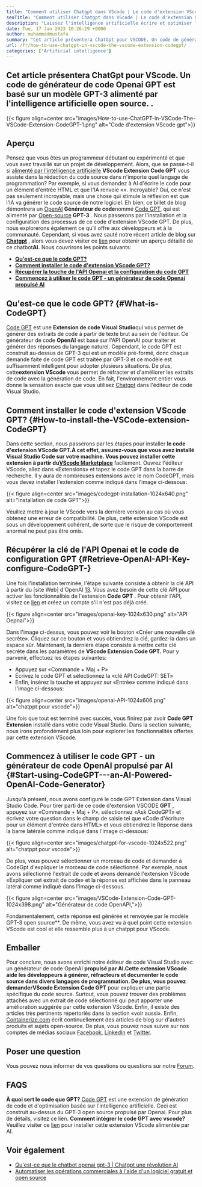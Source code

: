 ```yaml
---
title: "Comment utiliser Chatgpt dans VScode | Le code d'extension VScode gpt" 
seoTitle: "Comment utiliser Chatgpt dans VScode | Le code d'extension VScode gpt" 
description: "Laissez l'intelligence artificielle écrire et optimiser le code source à l'aide de l'API OpenAI. Le code d'extension VScode GPT est alimenté par GPT-3 qui est un modèle NLP open-source." 
date: Tue, 17 Jan 2023 10:26:29 +0000
author: muhammadmustafa
summary: "Cet article présentera ChatGpt pour VSCODE. Un code de générateur de code ouvert GPT est basé sur un modèle GPT-3 alimenté par l'intelligence artificielle open source." 
url: /fr/how-to-use-chatgpt-in-vscode-the-vscode-extension-codegpt/
categories: ['Artificial intelligence']
---
```


## **Cet article présentera ChatGpt pour VScode. Un code de générateur de code Openai GPT est basé sur un modèle GPT-3 alimenté par l'intelligence artificielle open source.** .

{{< figure align=center src="images/How-to-use-ChatGPT-in-VSCode-The-VSCode-Extension-CodeGPT-1.png" alt="Code d'extension VScode gpt">}}


## Aperçu
Pensez que vous êtes un programmeur débutant ou expérimenté et que vous avez travaillé sur un projet de développement. Alors, que se passe-t-il si [alimenté par l'intelligence artificielle][1] **VScode Extension Code GPT** vous assiste dans la rédaction du code source dans n'importe quel langage de programmation? Par exemple, si vous demandez à AI d'écrire le code pour un élément d'entrée HTML et que l'IA renvoie «». Incroyable?
Oui, ce n'est pas seulement incroyable, mais une chose qui stimule la réflexion est que l'IA va générer le code source de notre logiciel. Eh bien, ce billet de blog démontrera un [OpenAI][2] **Générateur de code**nommé [Code GPT][3], qui est alimenté par [Open-source][4] **GPT-3** . Nous passerons par l'installation et la configuration des processus de ce code d'extension VScode GPT. De plus, nous explorerons également ce qu'il offre aux développeurs et à la communauté. Cependant, si vous avez sauté notre récent article de blog sur **[Chatgpt][5]** , alors vous devez visiter ce [lien][6] pour obtenir un aperçu détaillé de ce chatbot**AI.** 
Nous couvrirons les points suivants:
  * [ **Qu'est-ce que le code GPT?** ][7]
  * [ **Comment installer le code d'extension VScode GPT?** ][8]
  * [ **Récupérer la touche de l'API Openai et la configuration du code GPT** ][9]
  * [ **Commencez à utiliser le code GPT - un générateur de code Openai propulsé AI** ][10]

## Qu'est-ce que le code GPT? {#What-is-CodeGPT}

[Code GPT][3] est une **Extension de code Visual Studio**qui vous permet de générer des extraits de code à partir de texte brut au sein de l'éditeur. Ce générateur de code **OpenAI** est basé sur l'API OpenAI pour traiter et générer des réponses du langage naturel. Cependant, le code GPT est construit au-dessus de GPT-3 qui est un modèle pré-formé, donc chaque demande faite de code GPT est traitée par GPT-3 et ce modèle est suffisamment intelligent pour adopter plusieurs situations. De plus, cette**extension VScode** vous permet de réfracter et d'améliorer les extraits de code avec la génération de code. En fait, l'environnement entier vous donne la sensation exacte que vous utilisez [Chatgpt][11] dans l'éditeur de code Visual Studio.

## Comment installer le code d'extension VScode GPT? {#How-to-install-the-VSCode-extension-CodeGPT}

Dans cette section, nous passerons par les étapes pour installer **le code d'extension VScode GPT.**À cet effet, assurez-vous que vous avez installé Visual Studio Code sur votre machine. Vous pouvez installer cette extension à partir du**[VScode Marketplace][12]** facilement.
Ouvrez l'éditeur VScode, allez dans «Extensions» et tapez le code GPT dans la barre de recherche. Il y aura de nombreuses extensions avec le nom CodeGPT, mais vous devez installer l'extension comme indiqué dans l'image ci-dessous:

{{< figure align=center src="images/codegpt-installation-1024x640.png" alt="Installation de code GPT">}}

Veuillez mettre à jour le VScode vers la dernière version au cas où vous obtenez une erreur de compatibilité. De plus, cette extension VScode est sous un développement cohérent, de sorte que le risque de comportement anormal ne peut pas être omis.

## Récupérer la clé de l'API Openai et le code de configuration GPT {#Retrieve-OpenAI-API-Key-configure-CodeGPT-}

Une fois l'installation terminée, l'étape suivante consiste à obtenir la clé API à partir du [site Web] d'OpenAI [13]. Vous avez besoin de cette clé API pour activer les fonctionnalités de l'extension **Code GPT** . Pour obtenir l'API, visitez ce [lien][13] et créez un compte s'il n'est pas déjà créé.

{{< figure align=center src="images/openai-key-1024x630.png" alt="API Oepnai">}}

Dans l'image ci-dessus, vous pouvez voir le bouton «Créer une nouvelle clé secrète». Cliquez sur ce bouton et vous obtiendrez la clé, gardez-la dans un espace sûr. Maintenant, la dernière étape consiste à mettre cette clé secrète dans les paramètres de **VScode Extension Code GPT.** Pour y parvenir, effectuez les étapes suivantes:
  * Appuyez sur «Commande + Maj + P»
  * Écrivez le code GPT et sélectionnez la «clé API CodeGPT: SET»
  * Enfin, insérez la touche et appuyez sur «Entrée» comme indiqué dans l'image ci-dessous:

{{< figure align=center src="images/openai-API-1024x606.png" alt="chatppt pour vscode">}}

Une fois que tout est terminé avec succès, vous finirez par avoir **Code GPT Extension** installé dans votre code Visual Studio. Dans la section suivante, nous irons profondément plus loin pour explorer les fonctionnalités offertes par cette extension VScode.

## Commencez à utiliser le code GPT - un générateur de code OpenAI propulsé par AI {#Start-using-CodeGPT---an-AI-Powered-OpenAI-Code-Generator}

Jusqu'à présent, nous avons configuré le code GPT Extension dans Visual Studio Code. Pour tirer parti de ce code d'extension VSCODE **GPT** , appuyez sur «Commande + Maj + P», sélectionnez «Ask CodeGPT» et écrivez votre question dans le champ de saisie tel que «Code d'écriture pour un élément d'entrée dans HTML» et vous obtiendrez le Réponse dans la barre latérale comme indiqué dans l'image ci-dessous:

{{< figure align=center src="images/chatgpt-for-vscode-1024x522.png" alt="chatppt pour vscode">}}

De plus, vous pouvez sélectionner un morceau de code et demander à CodeGpt d'expliquer le morceau de code sélectionné. Par exemple, nous avons sélectionné l'extrait de code et avons demandé l'extension VScode «Expliquer cet extrait de code» et la réponse est affichée dans le panneau latéral comme indiqué dans l'image ci-dessous.

{{< figure align=center src="images/VSCode-Extension-Code-GPT-1024x398.png" alt="Générateur de code OpenAPI,">}}

Fondamentalement, cette réponse est générée et renvoyée par le modèle GPT-3 open source**. De même, vous avez vu à quel point cette extension VScode est cool et elle ressemble plus à un chatppt pour VScode.

## Emballer
Pour conclure, nous avons enrichi notre éditeur de code Visual Studio avec un générateur de code OpenAI **propulsé par AI.**Cette extension VScode aide les développeurs à générer, réfracteurs et documenter le code source dans divers langages de programmation. De plus, vous pouvez demander**VScode Extension Code GPT** pour expliquer une partie spécifique du code source. Surtout, vous pouvez trouver des problèmes attachés avec un extrait de code sélectionné qui peut apporter une amélioration suggérée par cette extension VScode. Enfin, il existe des articles très pertinents répertoriés dans la section «voir aussi».
Enfin, [Containerize.com][4] écrit continuellement des articles de blog sur d'autres produits et sujets open-source. De plus, vous pouvez nous suivre sur nos comptes de médias sociaux [Facebook][14], [LinkedIn][15] et [Twitter][16].

## Poser une question
Vous pouvez nous informer de vos questions ou questions sur notre [Forum][17].

## FAQS
**À quoi sert le code que GPT?** 
[Code GPT][3] est une extension de génération de code et d'optimisation basée sur l'intelligence artificielle. Ceci est construit au-dessus du GPT-3 open source propulsé par Openai. Pour plus de détails, visitez ce lien.
**Comment intégrer le code GPT avec vscode?** 
Veuillez visiter ce [lien][9] pour installer cette extension VScode alimentée par AI.

## Voir également
  * [Qu'est-ce que le chatbot openai gpt-3 | Chatgpt une révolution AI][6]
  * [Automatiser les opérations commerciales à l'aide d'un logiciel gratuit et open source][18]



[1]: https://blog.containerize.com/category/artificial-intelligence/
[2]: https://openai.com/
[3]: https://marketplace.visualstudio.com/items?itemName=timkmecl.codegpt3
[4]: https://www.containerize.com/
[5]: https://en.wikipedia.org/wiki/GPT-3
[6]: https://blog.containerize.com/artificial-intelligence/what-is-openai-chatbot-gpt-3-chatgpt-an-ai-revolution/
[7]: #What-is-CodeGPT
[8]: #How-to-install-the-VSCode-extension-CodeGPT
[9]: #Retrieve-OpenAI-API-Key-configure-CodeGPT-
[10]: #Start-using-CodeGPT---an-AI-Powered-OpenAI-Code-Generator
[11]: https://openai.com/blog/chatgpt/
[12]: https://marketplace.visualstudio.com/vscode
[13]: https://beta.openai.com/account/api-keys
[14]: https://web.facebook.com/containerize
[15]: https://www.linkedin.com/company/containerize/
[16]: https://twitter.com/containerize_co
[17]: https://forum.containerize.com/
[18]: https://blog.containerize.com/blogging/automate-business-operations-using-open-source-software/
